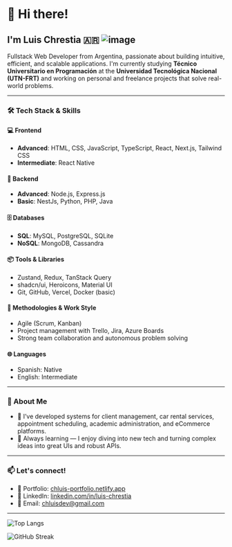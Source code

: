 # 👋 Hi there!

## I'm Luis Chrestia 🇦🇷 ![image](https://github.com/user-attachments/assets/ab9e12fb-db7d-4884-b8dd-f98fd30f308e)

Fullstack Web Developer from Argentina, passionate about building intuitive, efficient, and scalable applications. I'm currently studying **Técnico Universitario en Programación** at the **Universidad Tecnológica Nacional (UTN-FRT)** and working on personal and freelance projects that solve real-world problems.

---

### 🛠️ Tech Stack & Skills

#### 💻 Frontend
- **Advanced**: HTML, CSS, JavaScript, TypeScript, React, Next.js, Tailwind CSS
- **Intermediate**: React Native

#### 🔧 Backend
- **Advanced**: Node.js, Express.js
- **Basic**: NestJs, Python, PHP, Java

#### 🗄️ Databases
- **SQL**: MySQL, PostgreSQL, SQLite
- **NoSQL**: MongoDB, Cassandra

#### 📦 Tools & Libraries
- Zustand, Redux, TanStack Query  
- shadcn/ui, Heroicons, Material UI  
- Git, GitHub, Vercel, Docker (basic)

#### 🧠 Methodologies & Work Style
- Agile (Scrum, Kanban)  
- Project management with Trello, Jira, Azure Boards  
- Strong team collaboration and autonomous problem solving

#### 🌐 Languages
- Spanish: Native  
- English: Intermediate

---

### 📌 About Me
- 💼 I’ve developed systems for client management, car rental services, appointment scheduling, academic administration, and eCommerce platforms.
- 🧠 Always learning — I enjoy diving into new tech and turning complex ideas into great UIs and robust APIs.

---

### 📫 Let's connect!
- 🔗 Portfolio: [chluis-portfolio.netlify.app](https://chluis-portfolio.netlify.app/)
- 💼 LinkedIn: [linkedin.com/in/luis-chrestia](https://www.linkedin.com/in/luis-chrestia/)
- 📧 Email: [chluisdev@gmail.com](mailto:chluisdev@gmail.com)

---

![Top Langs](https://github-readme-stats.vercel.app/api/top-langs/?username=chLuis&layout=compact&theme=radical)

![GitHub Streak](https://streak-stats.demolab.com/?user=chLuis&theme=radical)


<!--
**chLuis/chLuis** is a ✨ _special_ ✨ repository because its `README.md` (this file) appears on your GitHub profile.

Here are some ideas to get you started:

- 🔭 I’m currently working on ...
- 🌱 I’m currently learning ...
- 👯 I’m looking to collaborate on ...
- 🤔 I’m looking for help with ...
- 💬 Ask me about ...
- 📫 How to reach me: ...
- 😄 Pronouns: ...
- ⚡ Fun fact: ...
-->

